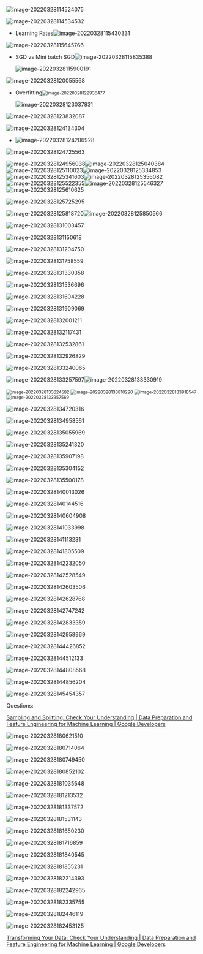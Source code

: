 ![image-20220328114524075](images/image-20220328114524075.png)

![image-20220328114534532](images/image-20220328114534532.png)

* Learning Rates![image-20220328115430331](images/image-20220328115430331.png)

![image-20220328115645766](images/image-20220328115645766.png)

* SGD vs Mini batch SGD![image-20220328115835388](images/image-20220328115835388.png)

  ![image-20220328115900191](images/image-20220328115900191.png)

![image-20220328120055568](images/image-20220328120055568.png)

* Overfitting<img src="images/image-20220328122936477.png" alt="image-20220328122936477" style="zoom:80%;" />

  ![image-20220328123037831](images/image-20220328123037831.png)

![image-20220328123832087](images/image-20220328123832087.png)

![image-20220328124134304](images/image-20220328124134304.png)

* ![image-20220328124206928](images/image-20220328124206928.png)

![image-20220328124725563](images/image-20220328124725563.png)

![image-20220328124956038](images/image-20220328124956038.png)![image-20220328125040384](images/image-20220328125040384.png)![image-20220328125110023](images/image-20220328125110023.png)![image-20220328125334853](images/image-20220328125334853.png)![image-20220328125341603](images/image-20220328125341603.png)![image-20220328125356082](images/image-20220328125356082.png)	![image-20220328125522355](images/image-20220328125522355.png)![image-20220328125546327](images/image-20220328125546327.png)![image-20220328125610625](images/image-20220328125610625.png)



![image-20220328125725295](images/image-20220328125725295.png)

![image-20220328125818720](images/image-20220328125818720.png)![image-20220328125850666](images/image-20220328125850666.png)

![image-20220328131003457](images/image-20220328131003457.png)

![image-20220328131150618](images/image-20220328131150618.png)

![image-20220328131204750](images/image-20220328131204750.png)

![image-20220328131758559](images/image-20220328131758559.png)

![image-20220328131330358](images/image-20220328131330358.png)

![image-20220328131536696](images/image-20220328131536696.png)

![image-20220328131604228](images/image-20220328131604228.png)

![image-20220328131909069](images/image-20220328131909069.png)

![image-20220328132001211](images/image-20220328132001211.png)

![image-20220328132117431](images/image-20220328132117431.png)

![image-20220328132532861](images/image-20220328132532861.png)

![image-20220328132926829](images/image-20220328132926829.png)

![image-20220328133240065](images/image-20220328133240065.png)

![image-20220328133257597](images/image-20220328133257597.png)![image-20220328133330919](images/image-20220328133330919.png)

<img src="images/image-20220328133624582.png" alt="image-20220328133624582" style="zoom:80%;" />

<img src="images/image-20220328133810290.png" alt="image-20220328133810290" style="zoom:80%;" />

<img src="images/image-20220328133918547.png" alt="image-20220328133918547" style="zoom:80%;" />

<img src="images/image-20220328133957569.png" alt="image-20220328133957569" style="zoom:80%;" />

![image-20220328134720316](images/image-20220328134720316.png)

![image-20220328134958561](images/image-20220328134958561.png)

![image-20220328135055969](images/image-20220328135055969.png)

![image-20220328135241320](images/image-20220328135241320.png)

![image-20220328135907198](images/image-20220328135907198.png)

![image-20220328135304152](images/image-20220328135304152.png)

![image-20220328135500178](images/image-20220328135500178.png)

![image-20220328140013026](images/image-20220328140013026.png)

![image-20220328140144516](images/image-20220328140144516.png)

![image-20220328140604908](images/image-20220328140604908.png)

![image-20220328141033998](images/image-20220328141033998.png)

![image-20220328141113231](images/image-20220328141113231.png)

![image-20220328141805509](images/image-20220328141805509.png)

![image-20220328142232050](images/image-20220328142232050.png)

![image-20220328142528549](images/image-20220328142528549.png)

![image-20220328142603506](images/image-20220328142603506.png)

![image-20220328142628768](images/image-20220328142628768.png)

![image-20220328142747242](images/image-20220328142747242.png)

![image-20220328142833359](images/image-20220328142833359.png)



![image-20220328142958969](images/image-20220328142958969.png)

![image-20220328144426852](images/image-20220328144426852.png)

![image-20220328144512133](images/image-20220328144512133.png)

![image-20220328144808568](images/image-20220328144808568.png)

![image-20220328144856204](images/image-20220328144856204.png)

![image-20220328145454357](images/image-20220328145454357.png)

Questions:

[Sampling and Splitting: Check Your Understanding  | Data Preparation and Feature Engineering for Machine Learning  | Google Developers](https://developers.google.com/machine-learning/data-prep/construct/sampling-splitting/check-your-understanding)

![image-20220328180621510](images/image-20220328180621510.png)

![image-20220328180714064](images/image-20220328180714064.png)

![image-20220328180749450](images/image-20220328180749450.png)

![image-20220328180852102](images/image-20220328180852102.png)

![image-20220328181035648](images/image-20220328181035648.png)

![image-20220328181213532](images/image-20220328181213532.png)

![image-20220328181337572](images/image-20220328181337572.png)

![image-20220328181531143](images/image-20220328181531143.png)

![image-20220328181650230](images/image-20220328181650230.png)

![image-20220328181716859](images/image-20220328181716859.png)

![image-20220328181840545](images/image-20220328181840545.png)

![image-20220328181855231](images/image-20220328181855231.png)

![image-20220328182214393](images/image-20220328182214393.png)

![image-20220328182242965](images/image-20220328182242965.png)

![image-20220328182335755](images/image-20220328182335755.png)

![image-20220328182446119](images/image-20220328182446119.png)

![image-20220328182453125](images/image-20220328182453125.png)

[Transforming Your Data: Check Your Understanding  | Data Preparation and Feature Engineering for Machine Learning  | Google Developers](https://developers.google.com/machine-learning/data-prep/transform/check-your-understanding)